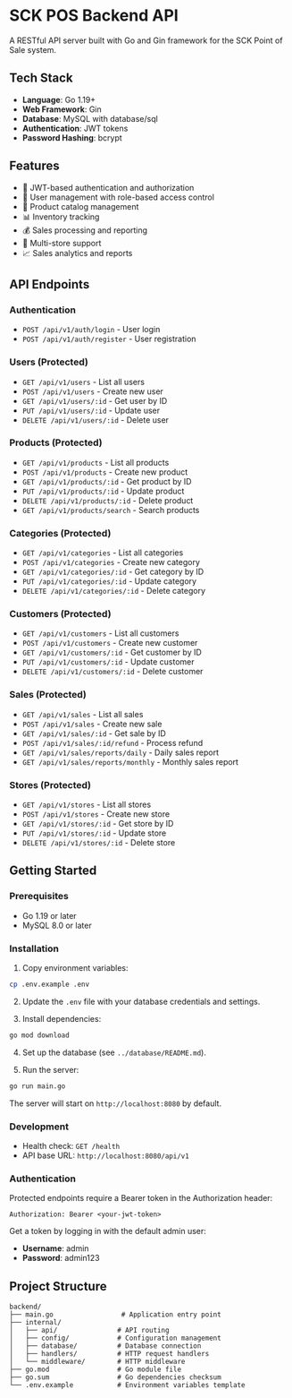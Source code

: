 # SCK POS Backend API

A RESTful API server built with Go and Gin framework for the SCK Point of Sale system.

## Tech Stack

- **Language**: Go 1.19+
- **Web Framework**: Gin
- **Database**: MySQL with database/sql
- **Authentication**: JWT tokens
- **Password Hashing**: bcrypt

## Features

- 🔐 JWT-based authentication and authorization
- 👥 User management with role-based access control
- 🛒 Product catalog management
- 📊 Inventory tracking
- 💰 Sales processing and reporting
- 🏪 Multi-store support
- 📈 Sales analytics and reports

## API Endpoints

### Authentication
- `POST /api/v1/auth/login` - User login
- `POST /api/v1/auth/register` - User registration

### Users (Protected)
- `GET /api/v1/users` - List all users
- `POST /api/v1/users` - Create new user
- `GET /api/v1/users/:id` - Get user by ID
- `PUT /api/v1/users/:id` - Update user
- `DELETE /api/v1/users/:id` - Delete user

### Products (Protected)
- `GET /api/v1/products` - List all products
- `POST /api/v1/products` - Create new product
- `GET /api/v1/products/:id` - Get product by ID
- `PUT /api/v1/products/:id` - Update product
- `DELETE /api/v1/products/:id` - Delete product
- `GET /api/v1/products/search` - Search products

### Categories (Protected)
- `GET /api/v1/categories` - List all categories
- `POST /api/v1/categories` - Create new category
- `GET /api/v1/categories/:id` - Get category by ID
- `PUT /api/v1/categories/:id` - Update category
- `DELETE /api/v1/categories/:id` - Delete category

### Customers (Protected)
- `GET /api/v1/customers` - List all customers
- `POST /api/v1/customers` - Create new customer
- `GET /api/v1/customers/:id` - Get customer by ID
- `PUT /api/v1/customers/:id` - Update customer
- `DELETE /api/v1/customers/:id` - Delete customer

### Sales (Protected)
- `GET /api/v1/sales` - List all sales
- `POST /api/v1/sales` - Create new sale
- `GET /api/v1/sales/:id` - Get sale by ID
- `POST /api/v1/sales/:id/refund` - Process refund
- `GET /api/v1/sales/reports/daily` - Daily sales report
- `GET /api/v1/sales/reports/monthly` - Monthly sales report

### Stores (Protected)
- `GET /api/v1/stores` - List all stores
- `POST /api/v1/stores` - Create new store
- `GET /api/v1/stores/:id` - Get store by ID
- `PUT /api/v1/stores/:id` - Update store
- `DELETE /api/v1/stores/:id` - Delete store

## Getting Started

### Prerequisites

- Go 1.19 or later
- MySQL 8.0 or later

### Installation

1. Copy environment variables:
```bash
cp .env.example .env
```

2. Update the `.env` file with your database credentials and settings.

3. Install dependencies:
```bash
go mod download
```

4. Set up the database (see `../database/README.md`).

5. Run the server:
```bash
go run main.go
```

The server will start on `http://localhost:8080` by default.

### Development

- Health check: `GET /health`
- API base URL: `http://localhost:8080/api/v1`

### Authentication

Protected endpoints require a Bearer token in the Authorization header:
```
Authorization: Bearer <your-jwt-token>
```

Get a token by logging in with the default admin user:
- **Username**: admin
- **Password**: admin123

## Project Structure

```
backend/
├── main.go                 # Application entry point
├── internal/
│   ├── api/               # API routing
│   ├── config/            # Configuration management
│   ├── database/          # Database connection
│   ├── handlers/          # HTTP request handlers
│   └── middleware/        # HTTP middleware
├── go.mod                 # Go module file
├── go.sum                 # Go dependencies checksum
└── .env.example           # Environment variables template
```
